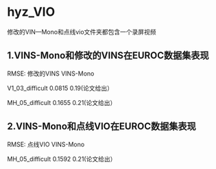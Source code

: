 # hyz_VIO
修改的VIN—Mono和点线vio文件夹都包含一个录屏视频
## 1.VINS-Mono和修改的VINS在EUROC数据集表现

RMSE:                 修改的VINS             VINS-Mono<br>

V1_03_difficult        0.0815                  0.19(论文给出）<br>

MH_05_difficult        0.1655                  0.21(论文给出）<br>

## 2.VINS-Mono和点线VIO在EUROC数据集表现

RMSE:                  点线VIO                VINS-Mono<br>

MH_05_difficult         0.1592               0.21(论文给出）<br>

